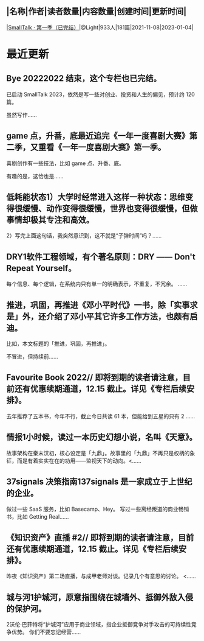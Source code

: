 |名称|作者|读者数量|内容数量|创建时间|更新时间|
---
|[SmallTalk · 第一季（已完结）](https://xiaobot.net/p/smalltalk?refer=0b133df9-27dc-423b-8101-639049001c13)|@Light|933人|181篇|2021-11-08|2023-01-04|

# 最近更新
## Bye 20222022 结束，这个专栏也已完结。

已启动 SmallTalk 2023，依然是写一些对创业、投资和人生的偏见，预计约 120 篇。

虽然写作......
## game 点，升番，底最近追完《一年一度喜剧大赛》第二季，又重看《一年一度喜剧大赛》第一季。

喜剧创作有一些技法，比如 game 点、升番、底。

有趣的是，这恰也是......
## 低耗能状态1）大学时经常进入这样一种状态：思维变得很缓慢、动作变得很缓慢，世界也变得很缓慢，但做事情却极其专注和高效。

2）写完上面这句话，我突然意识到，这不就是“子弹时间”吗？......
## DRY1软件工程领域，有个著名原则：DRY —— Don't Repeat Yourself。

每个信息、每个逻辑，在系统内只有单一的明确表示，不重复，不冗余。
......
## 推进，巩固，再推进《邓小平时代》一书，除「实事求是」外，还介绍了邓小平其它许多工作方法，也颇有启迪。

比如，本文标题的「推进，巩固，再推进」。

不冒进，但持续前......
## Favourite Book 2022// 即将到期的读者请注意，目前还有优惠续期通道，12.15 截止。详见《专栏后续安排》。

去年推荐了五本书，今年不行，截止今日共读 61 本，但能给到五星的只有 2 ......
## 情报1小时候，读过一本历史幻想小说，名叫《天意》。

故事架构在秦末汉初，核心设定是「九鼎」。故事里的「九鼎」不再只是权柄的象征，而是有着实实在在的功用——监视天下的动向。<......
## 37signals 决策指南137signals 是一家成立于上世纪的企业。
做过一些 SaaS 服务，比如 Basecamp、Hey。
写过一些离经叛道的商业畅销书，比如 Getting Real......
## 《知识资产》直播 #2// 即将到期的读者请注意，目前还有优惠续期通道，12.15 截止。详见《专栏后续安排》。

昨夜《知识资产》第二场直播，与成甲老师对谈。记录几个有意思的讨论。
<......
## 城与河1护城河，原意指围绕在城墙外、抵御外敌入侵的保护河。

2沃伦·巴菲特将“护城河”应用于商业领域，指企业抵御竞争对手攻击的可持续性竞争优势。
你们不要忘记经营......

